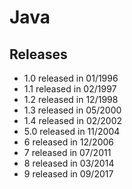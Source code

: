 Java
====

Releases
--------
* 1.0 released in 01/1996
* 1.1 released in 02/1997
* 1.2 released in 12/1998
* 1.3 released in 05/2000
* 1.4 released in 02/2002
* 5.0 released in 11/2004
* 6 released in 12/2006
* 7 released in 07/2011
* 8 released in 03/2014
* 9 released in 09/2017
